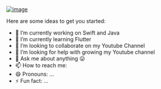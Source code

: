 [![image](https://github.com/PrashantGaikwad-iOS/PrashantGaikwad-iOS/blob/master/githubImg.png)](https://github.com/PrashantGaikwad-iOS?tab=repositories)

Here are some ideas to get you started:

- 🔭 I’m currently working on Swift and Java
- 🌱 I’m currently learning Flutter
- 👯 I’m looking to collaborate on my Youtube Channel
- 🤔 I’m looking for help with growing my Youtube channel 
- 💬 Ask me about anything 😛
- 📫 How to reach me: 
- 😄 Pronouns: ...
- ⚡ Fun fact: ...

<p align="center">
	<a href="https://twitter.com/prashant160593"></a>
</p>
